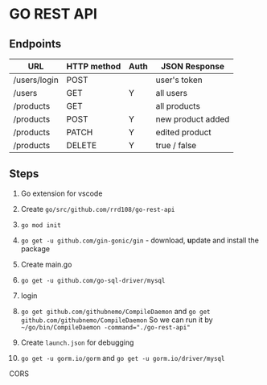 # GO REST API

## Endpoints

| URL          | HTTP method | Auth | JSON Response     |
| ------------ | ----------- | ---- | ----------------- |
| /users/login | POST        |      | user's token      |
| /users       | GET         | Y    | all users         |
| /products    | GET         |      | all products      |
| /products    | POST        | Y    | new product added |
| /products    | PATCH       | Y    | edited product    |
| /products    | DELETE      | Y    | true / false      |

## Steps

1. Go extension for vscode

2. Create `go/src/github.com/rrd108/go-rest-api`

3. `go mod init`

4. `go get -u github.com/gin-gonic/gin` - download, **u**pdate and install the package

5. Create main.go

6. `go get -u github.com/go-sql-driver/mysql`

7. login

8. `go get github.com/githubnemo/CompileDaemon` and `go get github.com/githubnemo/CompileDaemon`
   So we can run it by `~/go/bin/CompileDaemon -command="./go-rest-api"`

9. Create `launch.json` for debugging

10. `go get -u gorm.io/gorm` and `go get -u gorm.io/driver/mysql`

CORS
